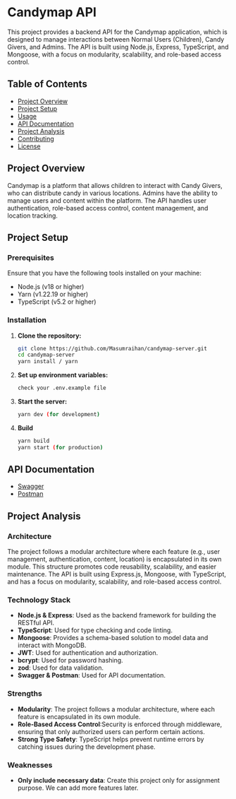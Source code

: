 # Candymap API

This project provides a backend API for the Candymap application, which is designed to manage interactions between Normal Users (Children), Candy Givers, and Admins. The API is built using Node.js, Express, TypeScript, and Mongoose, with a focus on modularity, scalability, and role-based access control.

## Table of Contents

- [Project Overview](#project-overview)
- [Project Setup](#project-setup)
- [Usage](#usage)
- [API Documentation](#api-documentation)
- [Project Analysis](#project-analysis)
- [Contributing](#contributing)
- [License](#license)

## Project Overview

Candymap is a platform that allows children to interact with Candy Givers, who can distribute candy in various locations. Admins have the ability to manage users and content within the platform. The API handles user authentication, role-based access control, content management, and location tracking.

## Project Setup

### Prerequisites

Ensure that you have the following tools installed on your machine:

- Node.js (v18 or higher)
- Yarn (v1.22.19 or higher)
- TypeScript (v5.2 or higher)

### Installation

1. **Clone the repository:**

   ```bash
   git clone https://github.com/Masumraihan/candymap-server.git
   cd candymap-server
   yarn install / yarn
   ```

2. **Set up environment variables:**

   ```bash
   check your .env.example file
   ```

3. **Start the server:**

   ```bash
   yarn dev (for development)
   ```

4. **Build**

   ```bash
   yarn build
   yarn start (for production)
   ```

## API Documentation

- [Swagger](https://app.swaggerhub.com/apis/MDABIDMAHMUDJISAN_1/candymap/1.0.0)
- [Postman](https://documenter.getpostman.com/view/24929762/2sAXjF9Eqc)

## Project Analysis

### Architecture

The project follows a modular architecture where each feature (e.g., user management, authentication, content, location) is encapsulated in its own module. This structure promotes code reusability, scalability, and easier maintenance. The API is built using Express.js, Mongoose, with TypeScript, and has a focus on modularity, scalability, and role-based access control.

### Technology Stack

- **Node.js & Express**: Used as the backend framework for building the RESTful API.
- **TypeScript**: Used for type checking and code linting.
- **Mongoose**: Provides a schema-based solution to model data and interact with MongoDB.
- **JWT**: Used for authentication and authorization.
- **bcrypt**: Used for password hashing.
- **zod**: Used for data validation.
- **Swagger & Postman**: Used for API documentation.

### Strengths

- **Modularity**: The project follows a modular architecture, where each feature is encapsulated in its own module.
- **Role-Based Access Control**:Security is enforced through middleware, ensuring that only authorized users can perform certain actions.
- **Strong Type Safety**: TypeScript helps prevent runtime errors by catching issues during the development phase.

### Weaknesses

- **Only include necessary data**: Create this project only for assignment purpose. We can add more features later.
